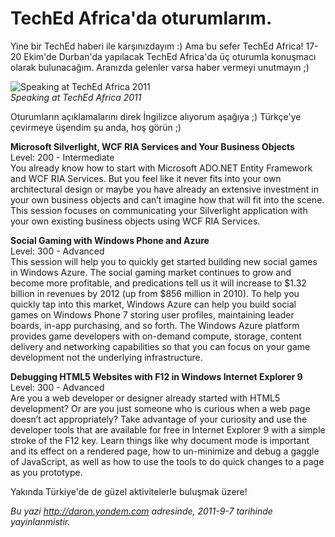 # TechEd Africa'da oturumlarım.
Yine bir TechEd haberi ile karşınızdayım :) Ama bu sefer TechEd Africa!
17-20 Ekim'de Durban'da yapılacak TechEd Africa'da üç oturumla konuşmacı
olarak bulunacağım. Aranızda gelenler varsa haber vermeyi unutmayın ;)

![Speaking at TechEd Africa
2011](media/TechEd_Africada_oturumlarim/teched_africa_11.jpg)\
*Speaking at TechEd Africa 2011*

Oturumların açıklamalarını direk İngilizce alıyorum aşağıya ;) Türkçe'ye
çevirmeye üşendim şu anda, hoş görün ;)

**Microsoft Silverlight, WCF RIA Services and Your Business Objects**\
Level: 200 - Intermediate\
You already know how to start with Microsoft ADO.NET Entity Framework
and WCF RIA Services. But you feel like it never fits into your own
architectural design or maybe you have already an extensive investment
in your own business objects and can’t imagine how that will fit into
the scene. This session focuses on communicating your Silverlight
application with your own existing business objects using WCF RIA
Services.

**Social Gaming with Windows Phone and Azure**\
Level: 300 - Advanced\
This session will help you to quickly get started building new social
games in Windows Azure. The social gaming market continues to grow and
become more profitable, and predications tell us it will increase to
\$1.32 billion in revenues by 2012 (up from \$856 million in 2010). To
help you quickly tap into this market, Windows Azure can help you build
social games on Windows Phone 7 storing user profiles, maintaining
leader boards, in-app purchasing, and so forth. The Windows Azure
platform provides game developers with on-demand compute, storage,
content delivery and networking capabilities so that you can focus on
your game development not the underlying infrastructure.

**Debugging HTML5 Websites with F12 in Windows Internet Explorer 9**\
Level: 300 - Advanced\
Are you a web developer or designer already started with HTML5
development? Or are you just someone who is curious when a web page
doesn’t act appropriately? Take advantage of your curiosity and use the
developer tools that are available for free in Internet Explorer 9 with
a simple stroke of the F12 key. Learn things like why document mode is
important and its effect on a rendered page, how to un-minimize and
debug a gaggle of JavaScript, as well as how to use the tools to do
quick changes to a page as you prototype.

Yakında Türkiye'de de güzel aktivitelerle buluşmak üzere!



*Bu yazi http://daron.yondem.com adresinde, 2011-9-7 tarihinde yayinlanmistir.*
